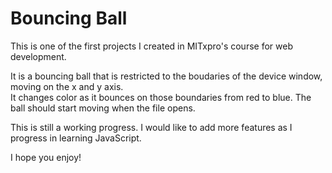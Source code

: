 # Bouncing Ball

This is one of the first projects I created in MITxpro's course for web development.

It is a bouncing ball that is restricted to the boudaries of the device window, moving on the x and y axis.  
It changes color as it bounces on those boundaries from red to blue. The ball should start moving when the file opens. 



This is still a working progress. I would like to add more features as I progress in learning JavaScript.

I hope you enjoy!